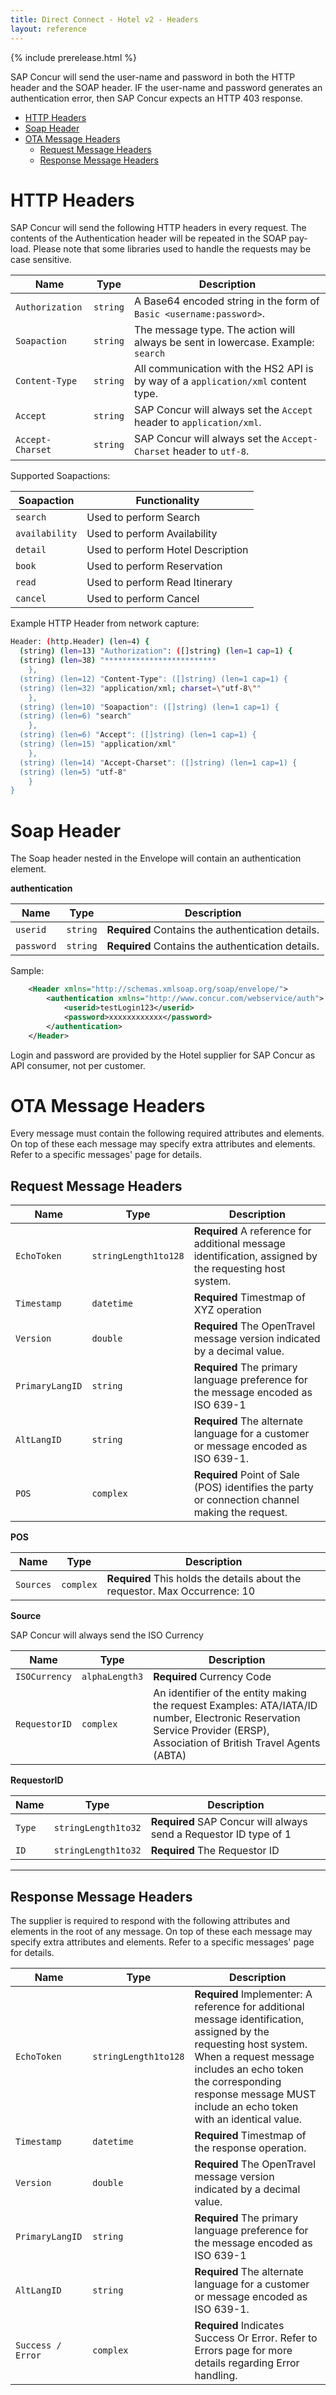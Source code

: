 ```yaml
---
title: Direct Connect - Hotel v2 - Headers
layout: reference
---
```


{% include prerelease.html %}

SAP Concur will send the user-name and password in both the HTTP header and the SOAP header.  IF the user-name and password generates an authentication error, then SAP Concur expects an HTTP 403 response.

* [HTTP Headers](#http)
* [Soap Header](#soap)
* [OTA Message Headers](#ota-message)
  * [Request Message Headers](#request-message)
  * [Response Message Headers](#response-message)

# <a name="http"></a>HTTP Headers

SAP Concur will send the following HTTP headers in every request.  The contents of the Authentication header will be repeated in the SOAP pay-load. Please note that some libraries used to handle the requests may be case sensitive.

|Name|Type|Description|
|----------------|-----------|-------------|
|`Authorization`|`string`|A Base64 encoded string in the form of `Basic <username:password>`.|
|`Soapaction`|`string`|The message type. The action will always be sent in lowercase. Example: `search` |
|`Content-Type`|`string`|All communication with the HS2 API is by way of a `application/xml` content type. |
|`Accept`|`string`|SAP Concur will always set the `Accept` header to `application/xml`. |
|`Accept-Charset`|`string`|SAP Concur will always set the `Accept-Charset` header to `utf-8`. |

Supported Soapactions:

| Soapaction   | Functionality |
|--------------|---------------|
|`search`| Used to perform Search  |
|`availability`|Used to perform Availability |
|`detail`|Used to perform Hotel Description |
|`book`|Used to perform Reservation |
|`read`|Used to perform Read Itinerary |
|`cancel`|Used to perform Cancel |

Example HTTP Header from network capture:

```bash
Header: (http.Header) (len=4) {
  (string) (len=13) "Authorization": ([]string) (len=1 cap=1) {
  (string) (len=38) "*************************
	},
  (string) (len=12) "Content-Type": ([]string) (len=1 cap=1) {
  (string) (len=32) "application/xml; charset=\"utf-8\""
	},
  (string) (len=10) "Soapaction": ([]string) (len=1 cap=1) {
  (string) (len=6) "search"
	},
  (string) (len=6) "Accept": ([]string) (len=1 cap=1) {
  (string) (len=15) "application/xml"
	},
  (string) (len=14) "Accept-Charset": ([]string) (len=1 cap=1) {
  (string) (len=5) "utf-8"
	}
}
```

# <a name="soap"></a>Soap Header

The Soap header nested in the Envelope will contain an authentication element.

**authentication**

|Name|Type|Description|
|----------|-----------|-------------|
|`userid`|`string`|**Required** Contains the authentication details. |
|`password`|`string`| **Required** Contains the authentication details. |

Sample:

```xml
    <Header xmlns="http://schemas.xmlsoap.org/soap/envelope/">
        <authentication xmlns="http://www.concur.com/webservice/auth">
            <userid>testLogin123</userid>
            <password>xxxxxxxxxxxx</password>
        </authentication>
    </Header>
```
Login and password are provided by the Hotel supplier for SAP Concur as API consumer, not per customer.

# <a name="ota-message"></a>OTA Message Headers

Every message must contain the following required attributes and elements.  On top of these each message may specify extra attributes and elements. Refer to a specific messages' page for details.

## <a name="request-message"></a>Request Message Headers

|Name|Type|Description |
|-----------------|--------------------|-------------|
|`EchoToken`|`stringLength1to128`|**Required** A reference for additional message identification, assigned by the requesting host system. |
|`Timestamp`|`datetime`|**Required** Timestmap of XYZ operation|
|`Version`|`double`|**Required** The OpenTravel message version indicated by a decimal value. |
|`PrimaryLangID`|`string`|**Required** The primary language preference for the message encoded as ISO 639-1 |
|`AltLangID`|`string`|**Required** The alternate language for a customer or message encoded as ISO 639-1. |
|`POS`|`complex`|**Required** Point of Sale (POS) identifies the party or connection channel making the request. |

**POS**

|Name|Type|Description|
|---------|-----------|-------------|
|`Sources`|`complex`|**Required** This holds the details about the requestor.  Max Occurrence: 10 |

**Source**

SAP Concur will always send the ISO Currency

|Name|Type|Description|
|---------------|--------------|-------------|
|`ISOCurrency`|`alphaLength3`|**Required** Currency Code |
|`RequestorID`|`complex`|An identifier of the entity making the request Examples: ATA/IATA/ID number, Electronic Reservation Service Provider (ERSP), Association of British Travel Agents (ABTA) |

**RequestorID**

|Name|Type|Description|
|---------|-------------------|-------------|
|`Type`|`stringLength1to32`|**Required** SAP Concur will always send a Requestor ID type of 1 |
|`ID`|`stringLength1to32`|**Required** The Requestor ID |

---

## <a name="response-message"></a>Response Message Headers

The supplier is required to respond with the following attributes and elements in the root of any message.  On top of these each message may specify extra attributes and elements. Refer to a specific messages' page for details.

|Name|Type|Description|
|-----------------|--------------------|-------------|
|`EchoToken`|`stringLength1to128`|**Required** Implementer: A reference for additional message identification, assigned by the requesting host system. When a request message includes an echo token the corresponding response message MUST include an echo token with an identical value.|
|`Timestamp`|`datetime`|**Required** Timestmap of the response operation.|
|`Version`|`double`|**Required** The OpenTravel message version indicated by a decimal value. |
|`PrimaryLangID`|`string`|**Required** The primary language preference for the message encoded as ISO 639-1|
|`AltLangID`|`string`|**Required** The alternate language for a customer or message encoded as ISO 639-1.|
|`Success / Error`|`complex`|**Required** Indicates Success Or Error.  Refer to Errors page for more details regarding Error handling.|
